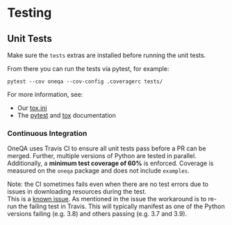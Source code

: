 # Testing

## Unit Tests

Make sure the `tests` extras are installed before running the unit tests.

From there you can run the tests via pytest, for example:
```shell
pytest --cov oneqa --cov-config .coveragerc tests/
```

For more information, see:
- Our [tox.ini](https://github.ibm.com/ai-foundation/OneQA/blob/master/tox.ini)
- The [pytest](https://docs.pytest.org) and [tox](https://tox.wiki/en/latest/) documentation

### Continuous Integration

OneQA uses Travis CI to ensure all unit tests pass before a PR can be merged.
Further, multiple versions of Python are tested in parallel.
Additionally, a **minimum test coverage of 60%** is enforced. 
Coverage is measured on the `oneqa` package and does not include `examples`.

Note: the CI sometimes fails even when there are no test errors due to issues in downloading resources during the test.  
This is a [known issue](https://zenhub.ibm.com/workspaces/oneqa-61eed731a578f53e48934109/issues/ai-foundation/oneqa/82).
As mentioned in the issue the workaround is to re-run the failing test in Travis.
This will typically manifest as one of the Python versions failing (e.g. 3.8) and others
passing (e.g. 3.7 and 3.9). 